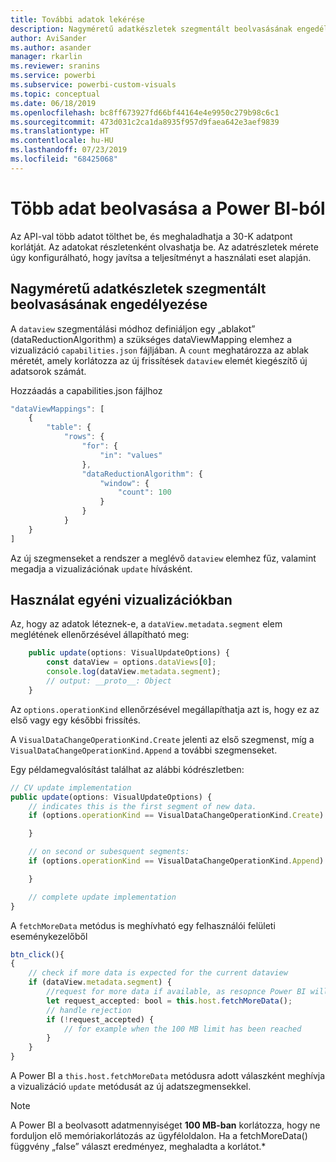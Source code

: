 ```yaml
---
title: További adatok lekérése
description: Nagyméretű adatkészletek szegmentált beolvasásának engedélyezése Power BI-vizualizációkhoz
author: AviSander
ms.author: asander
manager: rkarlin
ms.reviewer: sranins
ms.service: powerbi
ms.subservice: powerbi-custom-visuals
ms.topic: conceptual
ms.date: 06/18/2019
ms.openlocfilehash: bc8ff673927fd66bf44164e4e9950c279b98c6c1
ms.sourcegitcommit: 473d031c2ca1da8935f957d9faea642e3aef9839
ms.translationtype: HT
ms.contentlocale: hu-HU
ms.lasthandoff: 07/23/2019
ms.locfileid: "68425068"
---
```

# <a name="fetch-more-data-from-power-bi"></a>Több adat beolvasása a Power BI-ból

Az API-val több adatot tölthet be, és meghaladhatja a 30-K adatpont korlátját. Az adatokat részletenként olvashatja be. Az adatrészletek mérete úgy konfigurálható, hogy javítsa a teljesítményt a használati eset alapján.  

## <a name="enable-segmented-fetch-of-large-datasets"></a>Nagyméretű adatkészletek szegmentált beolvasásának engedélyezése

A `dataview` szegmentálási módhoz definiáljon egy „ablakot” (dataReductionAlgorithm) a szükséges dataViewMapping elemhez a vizualizáció `capabilities.json` fájljában.
A `count` meghatározza az ablak méretét, amely korlátozza az új frissítések `dataview` elemét kiegészítő új adatsorok számát.

Hozzáadás a capabilities.json fájlhoz

```typescript
"dataViewMappings": [
    {
        "table": {
            "rows": {
                "for": {
                    "in": "values"
                },
                "dataReductionAlgorithm": {
                    "window": {
                        "count": 100
                    }
                }
            }
    }
]
```

Az új szegmenseket a rendszer a meglévő `dataview` elemhez fűz, valamint megadja a vizualizációnak `update` hívásként.

## <a name="usage-in-the-custom-visual"></a>Használat egyéni vizualizációkban

Az, hogy az adatok léteznek-e, a `dataView.metadata.segment` elem meglétének ellenőrzésével állapítható meg:

```typescript
    public update(options: VisualUpdateOptions) {
        const dataView = options.dataViews[0];
        console.log(dataView.metadata.segment);
        // output: __proto__: Object
    }
```

Az `options.operationKind` ellenőrzésével megállapíthatja azt is, hogy ez az első vagy egy későbbi frissítés.

A `VisualDataChangeOperationKind.Create` jelenti az első szegmenst, míg a `VisualDataChangeOperationKind.Append` a további szegmenseket.

Egy példamegvalósítást találhat az alábbi kódrészletben:

```typescript
// CV update implementation
public update(options: VisualUpdateOptions) {
    // indicates this is the first segment of new data.
    if (options.operationKind == VisualDataChangeOperationKind.Create) {

    }

    // on second or subesquent segments:
    if (options.operationKind == VisualDataChangeOperationKind.Append) {

    }

    // complete update implementation
}
```

A `fetchMoreData` metódus is meghívható egy felhasználói felületi eseménykezelőből

```typescript
btn_click(){
{
    // check if more data is expected for the current dataview
    if (dataView.metadata.segment) {
        //request for more data if available, as resopnce Power BI will call update method
        let request_accepted: bool = this.host.fetchMoreData();
        // handle rejection
        if (!request_accepted) {
            // for example when the 100 MB limit has been reached
        }
    }
}
```

A Power BI a `this.host.fetchMoreData` metódusra adott válaszként meghívja a vizualizáció `update` metódusát az új adatszegmensekkel.

> [!NOTE]
> A Power BI a beolvasott adatmennyiséget **100 MB-ban** korlátozza, hogy ne forduljon elő memóriakorlátozás az ügyféloldalon. Ha a fetchMoreData() függvény „false” választ eredményez, meghaladta a korlátot.*
